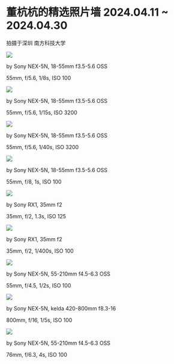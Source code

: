 # 董杭杭的精选照片墙 2024.04.11 ~ 2024.04.30

拍摄于深圳 南方科技大学

![](https://s2.loli.net/2024/04/25/zFa2J9H43h1gVEy.jpg)

by Sony NEX-5N, 18-55mm f3.5-5.6 OSS

55mm, f/5.6, 1/8s, ISO 100

![](https://s2.loli.net/2024/04/25/2oOE1MCQH8wn45T.jpg)

by Sony NEX-5N, 18-55mm f3.5-5.6 OSS

55mm, f/5.6, 1/15s, ISO 3200

![](https://s2.loli.net/2024/04/25/PHrgWfdbiey3lCJ.jpg)

by Sony NEX-5N, 18-55mm f3.5-5.6 OSS

55mm, f/5.6, 1/40s, ISO 3200

![](https://s2.loli.net/2024/04/25/usZnX1M463DvYRp.jpg)

by Sony NEX-5N, 18-55mm f3.5-5.6 OSS

55mm, f/8, 1s, ISO 100

![](https://s2.loli.net/2024/04/25/j5PBET7KoaxX2ei.jpg)

by Sony RX1, 35mm f2

35mm, f/2, 1.3s, ISO 125

![](https://s2.loli.net/2024/04/25/HRPlmq7giGcsA5E.jpg)

by Sony RX1, 35mm f2

35mm, f/2, 1/400s, ISO 100

![](https://s2.loli.net/2024/04/25/AsxB2lr4XZNitke.jpg)

by Sony NEX-5N, 55-210mm f4.5-6.3 OSS

55mm, f/4.5, 1/2s, ISO 100

![](https://s2.loli.net/2024/04/25/THz3Incoxy9qruW.jpg)

by Sony NEX-5N, kelda 420-800mm f8.3-16

800mm, f/16, 1/5s, ISO 100

![](https://s2.loli.net/2024/05/04/Jov1QjCgFHcbE2e.jpg)

by Sony NEX-5N, 55-210mm f4.5-6.3 OSS

76mm, f/6.3, 4s, ISO 100
